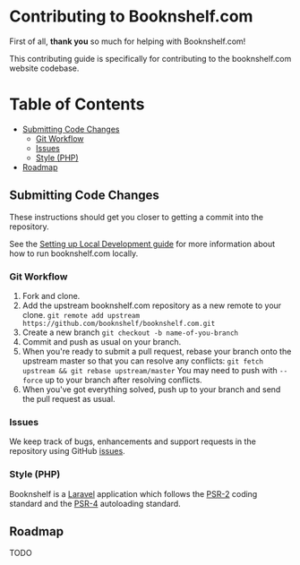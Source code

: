 # Contributing to Booknshelf.com

First of all, **thank you** so much for helping with Booknshelf.com!

This contributing guide is specifically for contributing to the booknshelf.com website codebase.

# Table of Contents

* [Submitting Code Changes](#submitting-code-changes)
    - [Git Workflow](#git-workflow)
    - [Issues](#issues)
    - [Style (PHP)](#style-php)
* [Roadmap](#roadmap)

## Submitting Code Changes

These instructions should get you closer to getting a commit into the
repository.

See the [Setting up Local Development guide][local-dev-env] for more information about how to run booknshelf.com locally.

### Git Workflow

1. Fork and clone.
1. Add the upstream booknshelf.com repository as a new remote to your clone.
   `git remote add upstream https://github.com/booknshelf/booknshelf.com.git`
1. Create a new branch
   `git checkout -b name-of-you-branch`
1. Commit and push as usual on your branch.
1. When you're ready to submit a pull request, rebase your branch onto
   the upstream master so that you can resolve any conflicts:
   `git fetch upstream && git rebase upstream/master`
   You may need to push with `--force` up to your branch after resolving conflicts.
1. When you've got everything solved, push up to your branch and send the pull request as usual.

### Issues

We keep track of bugs, enhancements and support requests in the repository using GitHub [issues][].


### Style (PHP)

Booknshelf is a [Laravel](https://laravel.com) application which follows the [PSR-2](https://github.com/php-fig/fig-standards/blob/master/accepted/PSR-2-coding-style-guide.md) coding standard and the [PSR-4](https://github.com/php-fig/fig-standards/blob/master/accepted/PSR-4-autoloader.md) autoloading standard.


## Roadmap

TODO


[coc]: https://github.com/booknshelf/booknshelf.com/blob/master/CODE_OF_CONDUCT.md
[local-dev-env]: https://github.com/booknshelf/booknshelf.com/blob/master/docs/setting-up-local-development.md
[issues]: https://github.com/booknshelf/booknshelf.com/issues
